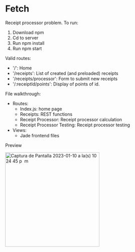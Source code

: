 # Fetch

Receipt processor problem.
To run:
1. Download npm
2. Cd to server
3. Run npm install
4. Run npm start


Valid routes:
- '/': Home
- '/receipts': List of created (and preloaded) receipts
- '/receipts/processor': Form to submit new receipts
- '/:receiptId/points': Display of points of id.


File walkthrough:
- Routes: 
  - Index.js: home page
  - Receipts: REST functions
  - Receipt Processor: Receipt processor calculation
  - Receipt Processor Testing: Receipt processor testing
- Views: 
  - Jade frontend files 
 
 
 Preview
 
 
<img width="300" alt="Captura de Pantalla 2023-01-10 a la(s) 10 24 45 p  m" src="https://user-images.githubusercontent.com/18289791/211710752-dab99801-52c2-4263-971e-e40bd250c343.png">
